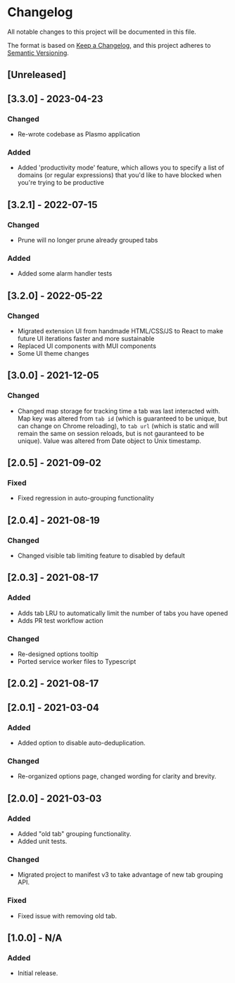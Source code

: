 # Changelog

All notable changes to this project will be documented in this file.

The format is based on [Keep a Changelog](https://keepachangelog.com/en/1.0.0/),
and this project adheres to [Semantic Versioning](https://semver.org/spec/v2.0.0.html).

## [Unreleased]

## [3.3.0] - 2023-04-23

### Changed

- Re-wrote codebase as Plasmo application

### Added

- Added 'productivity mode' feature, which allows you to specify a list of domains (or regular expressions) that you'd like to have blocked when you're trying to be productive

## [3.2.1] - 2022-07-15

### Changed

- Prune will no longer prune already grouped tabs

### Added

- Added some alarm handler tests

## [3.2.0] - 2022-05-22

### Changed

- Migrated extension UI from handmade HTML/CSS/JS to React to make future UI iterations faster and more sustainable
- Replaced UI components with MUI components
- Some UI theme changes

## [3.0.0] - 2021-12-05

### Changed

- Changed map storage for tracking time a tab was last interacted with. Map key was altered from `tab id` (which is guaranteed to be unique, but can change on Chrome reloading), to `tab url` (which is static and will remain the same on session reloads, but is not gauranteed to be unique). Value was altered from Date object to Unix timestamp.

## [2.0.5] - 2021-09-02

### Fixed

- Fixed regression in auto-grouping functionality

## [2.0.4] - 2021-08-19

### Changed

- Changed visible tab limiting feature to disabled by default

## [2.0.3] - 2021-08-17

### Added

- Adds tab LRU to automatically limit the number of tabs you have opened
- Adds PR test workflow action

### Changed

- Re-designed options tooltip
- Ported service worker files to Typescript

## [2.0.2] - 2021-08-17

## [2.0.1] - 2021-03-04

### Added

- Added option to disable auto-deduplication.

### Changed

- Re-organized options page, changed wording for clarity and brevity.

## [2.0.0] - 2021-03-03

### Added

- Added "old tab" grouping functionality.
- Added unit tests.

### Changed

- Migrated project to manifest v3 to take advantage of new tab grouping API.

### Fixed

- Fixed issue with removing old tab.

## [1.0.0] - N/A

### Added

- Initial release.
